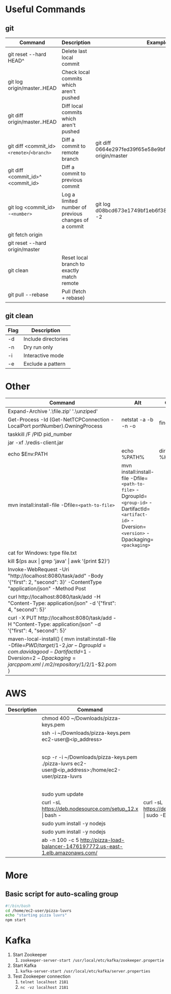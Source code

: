 # Useful Commands

## git

| Command                                    | Description                                          | Example                                                         | Source                                                                                                           |
| ------------------------------------------ | ---------------------------------------------------- | --------------------------------------------------------------- | ---------------------------------------------------------------------------------------------------------------- |
| git reset --hard HEAD^                     | Delete last local commit                             |                                                                 | https://sethrobertson.github.io/GitFixUm/fixup.html#remove_last                                                  |
| git log origin/master..HEAD                | Check local commits which aren't pushed              |                                                                 | https://stackoverflow.com/questions/2016901/viewing-unpushed-git-commits                                         |
| git diff origin/master..HEAD               | Diff local commits which aren't pushed               |                                                                 |                                                                                                                  |
| git diff <commit_id> `<remote>`/`<branch>` | Diff a commit to remote branch                       | git diff 0664e297fed39f65e58e9bfb2801377d21f9157a origin/master |                                                                                                                  |
| git diff <commit_id>^ <commit_id>          | Diff a commit to previous commit                     |                                                                 | https://stackoverflow.com/questions/17563726/how-to-see-the-changes-in-a-commit                                  |
| git log <commit_id> -`<number>`            | Log a limited number of previous changes of a commit | git log d08bcd673e1749bf1eb6f38f32684a712b7444fe -2             | https://git-scm.com/docs/git-log                                                                                 |
| git fetch origin                           |                                                      |                                                                 |
| git reset --hard origin/master             |                                                      |                                                                 |
| git clean                                  | Reset local branch to exactly match remote           |                                                                 | https://stackoverflow.com/questions/1628088/reset-local-repository-branch-to-be-just-like-remote-repository-head |
| git pull --rebase                          | Pull (fetch + rebase)                                |                                                                 |

## git clean
| Flag         | Description         |
| ------------ | ------------------- |
| -d           | Include directories |
| -n           | Dry run only        |
| -i           | Interactive mode    |
| -e <pattern> | Exclude a pattern   |

# Other

| Command                                                                                                                                                                                            | Alt                                                                                                                                                  | Comments       |
| -------------------------------------------------------------------------------------------------------------------------------------------------------------------------------------------------- | ---------------------------------------------------------------------------------------------------------------------------------------------------- | -------------- |
| Expand-Archive '.\file.zip' '.\unziped\'                                                                                                                                                           |
| Get-Process -Id (Get-NetTCPConnection -LocalPort portNumber).OwningProcess                                                                                                                         | netstat -a -b -n -o                                                                                                                                  | find "redis"   | Needs refinement |
| taskkill /F /PID pid_number                                                                                                                                                                        |
| jar -xf .\redis-client.jar                                                                                                                                                                         |
| echo $Env:PATH                                                                                                                                                                                     | echo %PATH%                                                                                                                                          | dir %HOMEPATH% |
| mvn install:install-file -Dfile=`<path-to-file>`                                                                                                                                                   | mvn install:install-file -Dfile=`<path-to-file>` -DgroupId=`<group-id>` -DartifactId=`<artifact-id>` -Dversion=`<version>` -Dpackaging=`<packaging>` |
| cat for Windows: type file.txt                                                                                                                                                                     |
| kill $(ps aux &#124; grep 'java' &#124; awk '{print $2}')                                                                                                                                          |                                                                                                                                                      |
| Invoke-WebRequest -Uri "http://localhost:8080/task/add" -Body '{"first": 2, "second": 3}' -ContentType "application/json" -Method Post                                                             |
| curl http://localhost:8080/task/add -H "Content-Type: application/json" -d '{"first": 4, "second": 5}'                                                                                             |
| curl -X PUT http://localhost:8080/task/add -H "Content-Type: application/json" -d '{"first": 4, "second": 5}'                                                                                      |
| maven-local-install() { mvn install:install-file -Dfile=$PWD/target/$1-$2.jar -DgroupId=com.davidagood -DartifactId=$1 -Dversion=$2 -Dpackaging=jar  cp pom.xml ~/.m2/repository/$1/$2/$1-$2.pom } |


# AWS

|Description|Command|Alt|Refernece|Commments|
|-----------|-------|---|---------|---------|
||chmod 400 ~/Downloads/pizza-keys.pem||||
||ssh -i ~/Downloads/pizza-keys.pem ec2-user@<ip_address>||||
||scp -r -i ~/Downloads/pizza-keys.pem ./pizza-luvrs ec2-user@<ip_address>:/home/ec2-user/pizza-luvrs|||Remove destination folder name to overwrite existing contents at that location|
||sudo yum update||||
||curl -sL https://deb.nodesource.com/setup_12.x &#124; bash -|curl -sL https://deb.nodesource.com/setup_12.x &#124; sudo -E bash -|||
||sudo yum install -y nodejs||||
||sudo yum install -y nodejs||||
||ab -n 100 -c 5 http://pizza-load-balancer-1476197772.us-east-1.elb.amazonaws.com/||||


# More

## Basic script for auto-scaling group

```bash
#!/bin/bash
cd /home/ec2-user/pizza-luvrs
echo "starting pizza luvrs"
npm start
```


# Kafka

1. Start Zookeeper
    1. `zookeeper-server-start /usr/local/etc/kafka/zookeeper.propertie`
1. Start Kafka
    1. `kafka-server-start /usr/local/etc/kafka/server.properties`
1. Test Zookeeper connection
    1. `telnet localhost 2181`
    1. `nc -vz localhost 2181`
